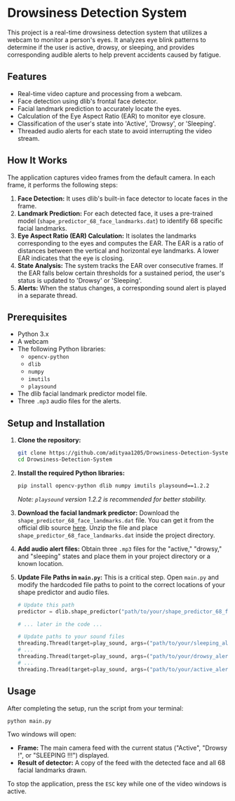# Drowsiness Detection System

This project is a real-time drowsiness detection system that utilizes a webcam to monitor a person's eyes. It analyzes eye blink patterns to determine if the user is active, drowsy, or sleeping, and provides corresponding audible alerts to help prevent accidents caused by fatigue.

## Features
- Real-time video capture and processing from a webcam.
- Face detection using dlib's frontal face detector.
- Facial landmark prediction to accurately locate the eyes.
- Calculation of the Eye Aspect Ratio (EAR) to monitor eye closure.
- Classification of the user's state into 'Active', 'Drowsy', or 'Sleeping'.
- Threaded audio alerts for each state to avoid interrupting the video stream.

## How It Works
The application captures video frames from the default camera. In each frame, it performs the following steps:
1.  **Face Detection:** It uses dlib's built-in face detector to locate faces in the frame.
2.  **Landmark Prediction:** For each detected face, it uses a pre-trained model (`shape_predictor_68_face_landmarks.dat`) to identify 68 specific facial landmarks.
3.  **Eye Aspect Ratio (EAR) Calculation:** It isolates the landmarks corresponding to the eyes and computes the EAR. The EAR is a ratio of distances between the vertical and horizontal eye landmarks. A lower EAR indicates that the eye is closing.
4.  **State Analysis:** The system tracks the EAR over consecutive frames. If the EAR falls below certain thresholds for a sustained period, the user's status is updated to 'Drowsy' or 'Sleeping'.
5.  **Alerts:** When the status changes, a corresponding sound alert is played in a separate thread.

## Prerequisites
- Python 3.x
- A webcam
- The following Python libraries:
  - `opencv-python`
  - `dlib`
  - `numpy`
  - `imutils`
  - `playsound`
- The dlib facial landmark predictor model file.
- Three `.mp3` audio files for the alerts.

## Setup and Installation

1.  **Clone the repository:**
    ```bash
    git clone https://github.com/adityaa1205/Drowsiness-Detection-System.git
    cd Drowsiness-Detection-System
    ```

2.  **Install the required Python libraries:**
    ```bash
    pip install opencv-python dlib numpy imutils playsound==1.2.2
    ```
    *Note: `playsound` version 1.2.2 is recommended for better stability.*

3.  **Download the facial landmark predictor:**
    Download the `shape_predictor_68_face_landmarks.dat` file. You can get it from the official dlib source [here](http://dlib.net/files/shape_predictor_68_face_landmarks.dat.bz2). Unzip the file and place `shape_predictor_68_face_landmarks.dat` inside the project directory.

4.  **Add audio alert files:**
    Obtain three `.mp3` files for the "active," "drowsy," and "sleeping" states and place them in your project directory or a known location.

5.  **Update File Paths in `main.py`:**
    This is a critical step. Open `main.py` and modify the hardcoded file paths to point to the correct locations of your shape predictor and audio files.

    ```python
    # Update this path
    predictor = dlib.shape_predictor("path/to/your/shape_predictor_68_face_landmarks.dat")

    # ... later in the code ...

    # Update paths to your sound files
    threading.Thread(target=play_sound, args=("path/to/your/sleeping_alert.mp3",)).start()
    # ...
    threading.Thread(target=play_sound, args=("path/to/your/drowsy_alert.mp3",)).start()
    # ...
    threading.Thread(target=play_sound, args=("path/to/your/active_alert.mp3",)).start()
    ```

## Usage

After completing the setup, run the script from your terminal:
```bash
python main.py
```
Two windows will open:
-   **Frame:** The main camera feed with the current status ("Active", "Drowsy !", or "SLEEPING !!!") displayed.
-   **Result of detector:** A copy of the feed with the detected face and all 68 facial landmarks drawn.

To stop the application, press the `ESC` key while one of the video windows is active.
